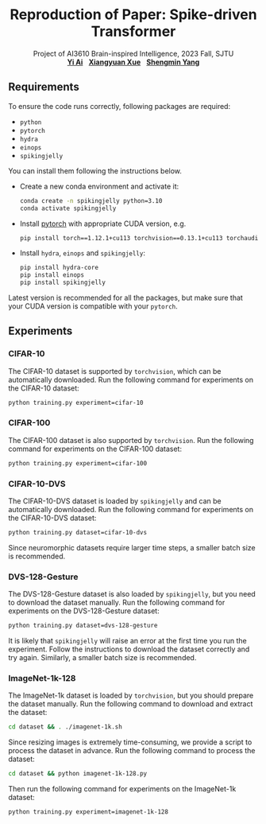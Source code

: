 <h1 align="center">
Reproduction of Paper: Spike-driven Transformer
</h1>
<p align="center">
    Project of AI3610 Brain-inspired Intelligence, 2023 Fall, SJTU
    <br />
    <a href="https://github.com/Ark-ike"><strong>Yi Ai</strong></a>
    &nbsp;
    <a href="https://github.com/xxyQwQ"><strong>Xiangyuan Xue</strong></a>
    &nbsp;
    <a href="https://github.com/YsmmsY"><strong>Shengmin Yang</strong></a>
    <br />
</p>

## Requirements

To ensure the code runs correctly, following packages are required:

* `python`
* `pytorch`
* `hydra`
* `einops`
* `spikingjelly`

You can install them following the instructions below.

* Create a new conda environment and activate it:
  
    ```bash
    conda create -n spikingjelly python=3.10
    conda activate spikingjelly
    ```

* Install [pytorch](https://pytorch.org/get-started/previous-versions/) with appropriate CUDA version, e.g.
  
    ```bash
    pip install torch==1.12.1+cu113 torchvision==0.13.1+cu113 torchaudio==0.12.1 --extra-index-url https://download.pytorch.org/whl/cu113
    ```

* Install `hydra`, `einops` and `spikingjelly`:
  
    ```bash
    pip install hydra-core
    pip install einops
    pip install spikingjelly
    ```

Latest version is recommended for all the packages, but make sure that your CUDA version is compatible with your `pytorch`.

## Experiments

### CIFAR-10

The CIFAR-10 dataset is supported by `torchvision`, which can be automatically downloaded. Run the following command for experiments on the CIFAR-10 dataset:

```bash
python training.py experiment=cifar-10
```

### CIFAR-100

The CIFAR-100 dataset is also supported by `torchvision`. Run the following command for experiments on the CIFAR-100 dataset:

```bash
python training.py experiment=cifar-100
```

### CIFAR-10-DVS

The CIFAR-10-DVS dataset is loaded by `spikingjelly` and can be automatically downloaded. Run the following command for experiments on the CIFAR-10-DVS dataset:

```bash
python training.py dataset=cifar-10-dvs
```

Since neuromorphic datasets require larger time steps, a smaller batch size is recommended.

### DVS-128-Gesture

The DVS-128-Gesture dataset is also loaded by `spikingjelly`, but you need to download the dataset manually. Run the following command for experiments on the DVS-128-Gesture dataset:

```bash
python training.py dataset=dvs-128-gesture
```

It is likely that `spikingjelly` will raise an error at the first time you run the experiment. Follow the instructions to download the dataset correctly and try again. Similarly, a smaller batch size is recommended.

### ImageNet-1k-128

The ImageNet-1k dataset is loaded by `torchvision`, but you should prepare the dataset manually. Run the following command to download and extract the dataset:

```bash
cd dataset && . ./imagenet-1k.sh
```

Since resizing images is extremely time-consuming, we provide a script to process the dataset in advance. Run the following command to process the dataset:

```bash
cd dataset && python imagenet-1k-128.py
```

Then run the following command for experiments on the ImageNet-1k dataset:

```
python training.py experiment=imagenet-1k-128
```
